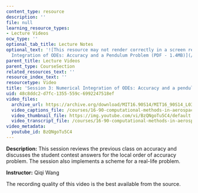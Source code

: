```yaml
---
content_type: resource
description: ''
file: null
learning_resource_types:
- Lecture Videos
ocw_type: ''
optional_tab_title: Lecture Notes
optional_text: '![This resource may not render correctly in a screen reader.](/images/inacessible.gif)[Numerical
  Integration of ODEs: Accuracy and a Pendulum Problem (PDF - 1.4MB)](/courses/16-90-computational-methods-in-aerospace-engineering-spring-2014/resources/mit16_90s14_lecture3)'
parent_title: Lecture Videos
parent_type: CourseSection
related_resources_text: ''
resource_index_text: ''
resourcetype: Video
title: 'Session 3: Numerical Integration of ODEs: Accuracy and a pendulum problem'
uid: 48c8ddc2-d7fc-1355-559c-6992247518ef
video_files:
  archive_url: https://archive.org/download/MIT16.90S14/MIT16_90S14_L03_300k.mp4
  video_captions_file: /courses/16-90-computational-methods-in-aerospace-engineering-spring-2014/0b5614d1dc3a5767b54365a0d30e6f40_BzQNgoTu5C4.vtt
  video_thumbnail_file: https://img.youtube.com/vi/BzQNgoTu5C4/default.jpg
  video_transcript_file: /courses/16-90-computational-methods-in-aerospace-engineering-spring-2014/a7b91abe1653f9181f902af790eaedba_BzQNgoTu5C4.pdf
video_metadata:
  youtube_id: BzQNgoTu5C4
---
```


**Description:** This session reviews the previous class on accuracy and discusses the student contest answers for the local order of accuracy problem. The session also implements a scheme for a real-life problem.

**Instructor:** Qiqi Wang

The recording quality of this video is the best available from the source.
